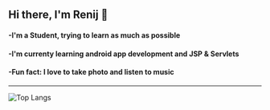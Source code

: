 ## Hi there, I'm Renij 👋

#### -I'm a Student, trying to learn as much as possible
#### -I'm currenty learning android app development and JSP & Servlets
#### -Fun fact: I love to take photo and listen to music

---

![Top Langs](https://github-readme-stats.vercel.app/api/top-langs/?username=RenijS&layout=compact)
